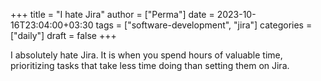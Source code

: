 +++
title = "I hate Jira"
author = ["Perma"]
date = 2023-10-16T23:04:00+03:30
tags = ["software-development", "jira"]
categories = ["daily"]
draft = false
+++

I absolutely hate Jira. It is when you spend hours of valuable time, prioritizing tasks that take less time doing than setting them on Jira.
